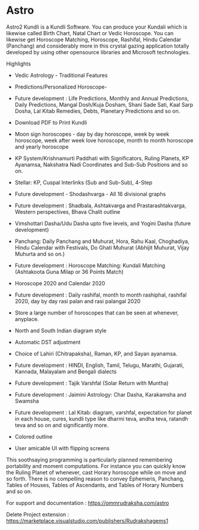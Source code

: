 # Astro

Astro2 Kundli is a Kundli Software. You can produce your Kundali which is likewise called Birth Chart, Natal Chart or Vedic Horoscope. You can likewise get Horoscope Matching, Horoscope, Rashifal, Hindu Calendar (Panchang) and considerably more in this crystal gazing application totally developed by using other opensource libraries and Microsoft technologies. 

Highlights 

* Vedic Astrology - Traditional Features 

* Predictions/Personalized Horoscope-
* Future development : Life Predictions, Monthly and Annual Predictions, Daily Predictions, Mangal Dosh/Kuja Dosham, Shani Sade Sati, Kaal Sarp Dosha, Lal Kitab Remedies, Debts, Planetary Predictions and so on. 

* Download PDF to Print Kundli 

* Moon sign horoscopes - day by day horoscope, week by week horoscope, week after week love horoscope, month to month horoscope and yearly horoscope 

* KP System/Krishnamurti Paddhati with Significators, Ruling Planets, KP Ayanamsa, Nakshatra Nadi Coordinates and Sub-Sub Positions and so on. 

* Stellar: KP, Cuspal Interlinks (Sub and Sub-Sub), 4-Step 

* Future development - Shodashvarga - All 16 divisional graphs 

* Future development : Shadbala, Ashtakvarga and Prastarashtakvarga, Western perspectives, Bhava Chalit outline 

* Vimshottari Dasha/Udu Dasha upto five levels, and Yogini Dasha (future development)

* Panchang: Daily Panchang and Muhurat, Hora, Rahu Kaal, Choghadiya, Hindu Calendar with Festivals, Do Ghati Muhurat (Abhijit Muhurat, Vijay Muhurta and so on.) 

* Future development : Horoscope Matching: Kundali Matching (Ashtakoota Guna Milap or 36 Points Match) 

* Horoscope 2020 and Calendar 2020 

* Future development : Daily rashifal, month to month rashiphal, rashifal 2020, day by day rasi palan and rasi palangal 2020 

* Store a large number of horoscopes that can be seen at whenever, anyplace. 

* North and South Indian diagram style 

* Automatic DST adjustment 

* Choice of Lahiri (Chitrapaksha), Raman, KP, and Sayan ayanamsa. 

* Future development : HINDI, English, Tamil, Telugu, Marathi, Gujarati, Kannada, Malayalam and Bengali dialects 

* Future development : Tajik Varshfal (Solar Return with Muntha) 

* Future development : Jaimini Astrology: Char Dasha, Karakamsha and Swamsha 

* Future development : Lal Kitab: diagram, varshfal, expectation for planet in each house, cures, kundli type like dharmi teva, andha teva, ratandh teva and so on and significantly more. 

* Colored outline 

* User amicable UI with flipping screens 

This soothsaying programming is particularly planned remembering portability and moment computations. For instance you can quickly know the Ruling Planet of whenever, cast Horary horoscope while on move and so forth. There is no compelling reason to convey Ephemeris, Panchang, Tables of Houses, Tables of Ascendants, and Tables of Horary Numbers and so on.

For support and documentation : https://ommrudraksha.com/astro

Delete Project extension : https://marketplace.visualstudio.com/publishers/Rudrakshagems1
